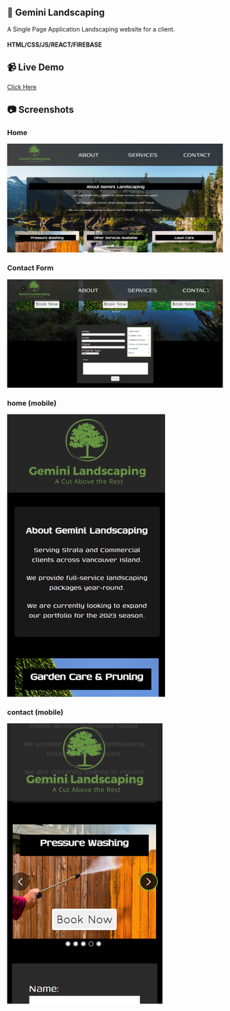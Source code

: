 ## :deciduous_tree: Gemini Landscaping

A Single Page Application Landscaping website for a client.

#### HTML/CSS/JS/REACT/FIREBASE

## :video_camera: Live Demo

<a href="www.gemini-landscaping.com">Click Here</a>

## :camera: Screenshots

### Home

![home](https://github.com/T-Pirozzini/Gemini-Landscaping/blob/main/src/images/home.png?raw=true)

### Contact Form

![contact](https://github.com/T-Pirozzini/Gemini-Landscaping/blob/main/src/images/contact.png?raw=true)

### home (mobile)

![mobile-dashboard](https://github.com/T-Pirozzini/Gemini-Landscaping/blob/main/src/images/mobile-home.png?raw=true)

### contact (mobile)

![mobile-divisions](https://github.com/T-Pirozzini/Gemini-Landscaping/blob/main/src/images/mobile-service.png?raw=true)

